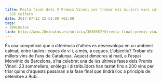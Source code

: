 ```yaml
---
title: Recta final dels V Premis Vinari per trobar els millors vins catalans entre
  235 cellers
date: 2017-07-12 22:51:00 +02:00
tags:
- 20minutos
link: http://www.20minutos.es/noticia/3088957/0/recta-final-premis-vinari-trobar-millors-vins-catalans
---
```


És una competició que a diferència d'altres es desenvolupa en un ambient calmat, entre taules i copes de vi i, a més, a cegues. L'objectiu? Trobar els millors vins de l'any de Catalunya. Aquest dimecres al matí, a l'espai Monvínic de Barcelona, s'ha celebrat una de les últimes fases dels Premis Vinari. 23 sommeliers, enòlegs i distribuïdors han tastat fins a 200 vins per triar quins d'aquests passaran a la fase final que tindrà lloc a principis de setembre a Rubí.